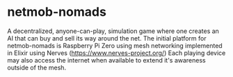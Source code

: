 # netmob-nomads
A decentralized, anyone-can-play, simulation game where one creates an AI that can buy and sell its way around the net.
The initial platform for netmob-nomads is Raspberry Pi Zero using mesh networking implemented in Elixir using Nerves (https://www.nerves-project.org/)
Each playing device may also access the internet when available to extend it's awareness outside of the mesh.
